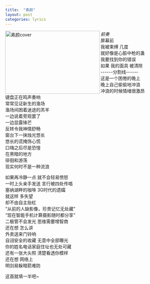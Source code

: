 ```yaml
---
title:  "素颜"
layout: post
categories: lyrics
---
```


<img src="https://cdn.jsdelivr.net/gh/pic-cdn/cdn2@271455233a2e9cb703da51dc0eb3f5a6e9311727/2022/01/23/6f00dab588b6fd32134d508b41793c62.png" width = "300" height = "200" alt="素颜cover" align=left />

*前奏*  
屏幕前  
我被束缚 几度  
就好像是心脏中枪的蛊  
我要找到你的错误  
如果 我的面具 被清除  
------分割线------  
这是一个困倦的晚上  
晚上自己偷偷地冲浪  
冲浪的时候情绪很激昂  
键盘正在鸣声奏响  
常常见证新生的渔场  
渔场间困着迷途的羔羊  
一边说着旁观罢了  
一边显露锋芒  
反转令我神情舒畅  
窗台下一抹烛光悠长  
悠长的谎掩饰心慌  
口嗨之后尽是恐惶  
在黑暗的地方  
徘徊和游荡  
现实何时不是一种流浪


如果再冷静一点 就不会轻易愤怒  
一时上头亲手发送 言行被四处传唱  
塞纳湖畔的咖啡 3G时代的遗孀  
就这样 多失望  
却不由自主抬杠  
“从前的人缺影像，珍贵记忆无处藏”  
“现在智能手机计算摄影随时都分享”  
二极管不会发光 思维需要增智商  
还在想 怎么讲  
外卖送来门铃响  
自诩安全的收藏 无意中全部曝光  
你的姓名电话家庭住址也无处可藏  
还有一张大头照 清楚看透你模样  
还在想 网络上  
明剑易躲暗箭难防


这首就填一半吧~
